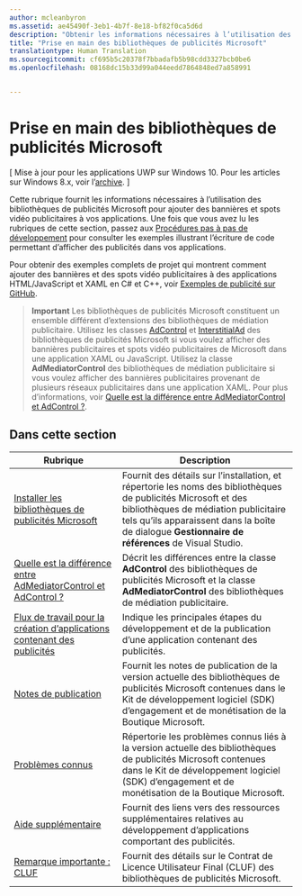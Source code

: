 ```yaml
---
author: mcleanbyron
ms.assetid: ae45490f-3eb1-4b7f-8e18-bf82f0ca5d6d
description: "Obtenir les informations nécessaires à l’utilisation des bibliothèques de publicités Microsoft pour ajouter des bannières et spots vidéo publicitaires à vos applications."
title: "Prise en main des bibliothèques de publicités Microsoft"
translationtype: Human Translation
ms.sourcegitcommit: cf695b5c20378f7bbadafb5b98cdd3327bcb0be6
ms.openlocfilehash: 08168dc15b33d99a044eedd7864848ed7a858991


---
```


# Prise en main des bibliothèques de publicités Microsoft


\[ Mise à jour pour les applications UWP sur Windows 10. Pour les articles sur Windows 8.x, voir l’[archive](http://go.microsoft.com/fwlink/p/?linkid=619132). \]

Cette rubrique fournit les informations nécessaires à l’utilisation des bibliothèques de publicités Microsoft pour ajouter des bannières et spots vidéo publicitaires à vos applications. Une fois que vous avez lu les rubriques de cette section, passez aux [Procédures pas à pas de développement](developer-walkthroughs.md) pour consulter les exemples illustrant l’écriture de code permettant d’afficher des publicités dans vos applications.

Pour obtenir des exemples complets de projet qui montrent comment ajouter des bannières et des spots vidéo publicitaires à des applications HTML/JavaScript et XAML en C# et C++, voir [Exemples de publicité sur GitHub](http://aka.ms/githubads).

>**Important** Les bibliothèques de publicités Microsoft constituent un ensemble différent d’extensions des bibliothèques de médiation publicitaire. Utilisez les classes [AdControl](https://msdn.microsoft.com/library/windows/apps/microsoft.advertising.winrt.ui.adcontrol.aspx) et [InterstitialAd](https://msdn.microsoft.com/library/windows/apps/microsoft.advertising.winrt.ui.interstitialad.aspx) des bibliothèques de publicités Microsoft si vous voulez afficher des bannières publicitaires et spots vidéo publicitaires de Microsoft dans une application XAML ou JavaScript. Utilisez la classe **AdMediatorControl** des bibliothèques de médiation publicitaire si vous voulez afficher des bannières publicitaires provenant de plusieurs réseaux publicitaires dans une application XAML. Pour plus d’informations, voir [Quelle est la différence entre AdMediatorControl et AdControl ?](what-is-the-difference-admediatorcontrol-or-adcontrol.md).

 

## Dans cette section

| Rubrique                                                                                                       | Description                 |
|-------------------------------------------------------------------------------------------------------------|-----------------------------|
| [Installer les bibliothèques de publicités Microsoft](install-the-microsoft-advertising-libraries.md) |  Fournit des détails sur l’installation, et répertorie les noms des bibliothèques de publicités Microsoft et des bibliothèques de médiation publicitaire tels qu’ils apparaissent dans la boîte de dialogue **Gestionnaire de références** de Visual Studio.  |
| [Quelle est la différence entre AdMediatorControl et AdControl ?](what-is-the-difference-admediatorcontrol-or-adcontrol.md)        |  Décrit les différences entre la classe **AdControl** des bibliothèques de publicités Microsoft et la classe **AdMediatorControl** des bibliothèques de médiation publicitaire.    |
| [Flux de travail pour la création d’applications contenant des publicités](workflows-for-creating-apps-with-ads.md)     |  Indique les principales étapes du développement et de la publication d’une application contenant des publicités.   |
| [Notes de publication](release-notes-for-the-advertising-libraries.md)         |  Fournit les notes de publication de la version actuelle des bibliothèques de publicités Microsoft contenues dans le Kit de développement logiciel (SDK) d’engagement et de monétisation de la Boutique Microsoft.   |
| [Problèmes connus](known-issues-for-the-advertising-libraries.md)      |  Répertorie les problèmes connus liés à la version actuelle des bibliothèques de publicités Microsoft contenues dans le Kit de développement logiciel (SDK) d’engagement et de monétisation de la Boutique Microsoft.   |
| [Aide supplémentaire](additional-help.md)                                    |   Fournit des liens vers des ressources supplémentaires relatives au développement d’applications comportant des publicités.  |
| [Remarque importante : CLUF](important-notice-eula.md)                                    |   Fournit des détails sur le Contrat de Licence Utilisateur Final (CLUF) des bibliothèques de publicités Microsoft.   |


 

 



<!--HONumber=Jun16_HO4-->


